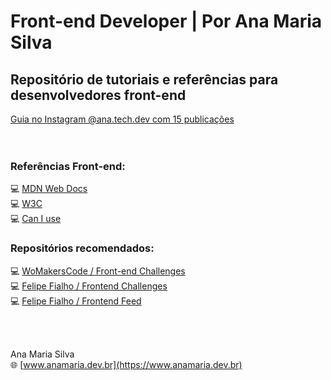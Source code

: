 # Front-end Developer | Por Ana Maria Silva

## Repositório de tutoriais e referências para desenvolvedores front-end

<a href="https://www.instagram.com/ana.tech.dev/guide/desenvolvimento-web-front-end/18164552647134233/" target="_blank">Guia no Instagram @ana.tech.dev com 15 publicações</a> <br>
<br><br>

### Referências Front-end:
💻 [MDN Web Docs](https://developer.mozilla.org/pt-BR/) <br>
💻 [W3C](https://www.w3c.br/) <br>
💻 [Can I use](https://caniuse.com/) <br>


### Repositórios recomendados:

💻 [WoMakersCode / Front-end Challenges](https://github.com/WoMakersCode/challenges-front-end) <br>
💻 [Felipe Fialho / Frontend Challenges](https://github.com/felipefialho/frontend-challenges) <br>
💻 [Felipe Fialho / Frontend Feed](https://github.com/felipefialho/frontend-feed)

<br><br>

Ana Maria Silva <br>
🌐 [www.anamaria.dev.br](https://www.anamaria.dev.br)
